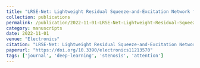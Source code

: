```yaml
---
title: "LRSE‑Net: Lightweight Residual Squeeze‑and‑Excitation Network for Stenosis Detection in X-ray Coronary Angiography"
collection: publications
permalink: /publication/2022-11-01-LRSE‑Net-Lightweight-Residual-Squeeze‑and‑Excitation-Network-for-Stenosis-Detection-in-X-ray-Coronary-Angiography
category: manuscripts
date: 2022-11-01
venue: "Electronics"
citation: "LRSE‑Net: Lightweight Residual Squeeze‑and‑Excitation Network for Stenosis Detection in X-ray Coronary Angiography. *Electronics*, 2022. https://doi.org/10.3390/electronics11213570"
paperurl: "https://doi.org/10.3390/electronics11213570"
tags: ['journal', 'deep-learning', 'stenosis', 'attention']
---
```

